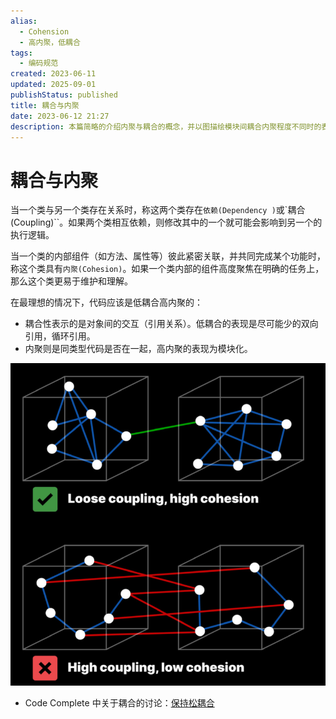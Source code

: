 ```yaml
---
alias:
  - Cohension
  - 高内聚，低耦合
tags:
  - 编码规范
created: 2023-06-11
updated: 2025-09-01
publishStatus: published
title: 耦合与内聚
date: 2023-06-12 21:27
description: 本篇简略的介绍内聚与耦合的概念，并以图描绘模块间耦合内聚程度不同时的表现。
---
```


# 耦合与内聚

当一个类与另一个类存在关系时，称这两个类存在`依赖(Dependency
)`或`耦合(Coupling)``。如果两个类相互依赖，则修改其中的一个就可能会影响到另一个的执行逻辑。

当一个类的内部组件（如方法、属性等）彼此紧密关联，并共同完成某个功能时，称这个类具有`内聚(Cohesion)`。如果一个类内部的组件高度聚焦在明确的任务上，那么这个类更易于维护和理解。

在最理想的情况下，代码应该是低耦合高内聚的：
- 耦合性表示的是对象间的交互（引用关系）。低耦合的表现是尽可能少的双向引用，循环引用。 
- 内聚则是同类型代码是否在一起，高内聚的表现为模块化。

![耦合和内聚](/coupling/image-20230611124256681.png)

- Code Complete 中关于耦合的讨论：[保持松耦合](/ch_05_design_in_construction/#保持松耦合)
